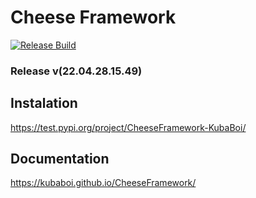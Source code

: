# Cheese Framework

[![Release Build](https://github.com/KubaBoi/CheeseFramework/actions/workflows/realeaseDate.yml/badge.svg?branch=main)](https://github.com/KubaBoi/CheeseFramework/actions/workflows/realeaseDate.yml)

### Release v(22.04.28.15.49)

## Instalation

https://test.pypi.org/project/CheeseFramework-KubaBoi/

## Documentation

https://kubaboi.github.io/CheeseFramework/